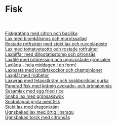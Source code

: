 # Fisk<br/><br/>

[Fiskgratäng med citron och basilika](/recipes/fisk/fiskgratang-med-citron-och-basilika.md)<br/>[Lax med blomkålsmos och morotssallad](/recipes/fisk/lax-med-blomkalsmos-och-morotssallad.md)<br/>[Rostade rotfrukter med stekt lax och ruccolapesto](/recipes/fisk/lax-med-ruccolapesto.md)<br/>[Lax med tomatveteotto och rostade rotfrukter](/recipes/fisk/lax-med-tomatveteotto-och-rostade-rotfrukter.md)<br/>[Laxbiffar med dillpotatisstomp och citronsås](/recipes/fisk/laxbiffar-med-dillpotatisstomp-och-citronsas.md)<br/>[Laxfilé med örtdressing och ugnsrostade grönsaker](/recipes/fisk/laxfilé-med-ortdressing-och-ugnsrostade-gronsaker.md)<br/>[Laxlåda - hela middagen i en form!](/recipes/fisk/laxlada---hela-middagen-i-en-form!.md)<br/>[Laxpasta med jordärtskockor och champinjoner](/recipes/fisk/laxpasta-med-jordartskockor-och-champinjoner.md)<br/>[Laxplåt med rödbetor](/recipes/fisk/laxplat-med-rodbetor.md)<br/>[Laxwrap med fetaostkräm och snabbpicklad gurka](/recipes/fisk/laxwrap-med-fetaostkram-och-snabbpicklad-gurka.md)<br/>[Panerad fisk med krämig avokado- och ärtmajonnäs](/recipes/fisk/panerad-fisk-med-kramig-avokado--och-artmajonnas.md)<br/>[Sesamlax med egg fried rice](/recipes/fisk/sesamlax-med-egg-fried-rice.md)<br/>[Snabb lax med grönsakswok](/recipes/fisk/snabb-lax-med-wok.md)<br/>[Snabblagad gryta med fisk](/recipes/fisk/snabblagad-gryta-med-fisk.md)<br/>[Stekt lax med dragonkräm](/recipes/fisk/stekt-lax-med-dragonkram.md)<br/>[Ugnsbakad lax med örtig linsragu](/recipes/fisk/ugnsbakad-lax-med-ortig-linsragu.md)<br/>[Ugnsbakad torsk med citronsås](/recipes/fisk/ugnsbakad-torsk-med-citronsas.md)
